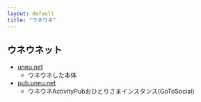 ```yaml
---
layout: default
title: "ウネウネ"
---
```


## ウネウネット
- [uneu.net](http://uneu.net/)
    - ウネウネした本体
- [pub.uneu.net](https://pub.uneu.net)
    - ウネウネActivityPubおひとりさまインスタンス(GoToSocial)
